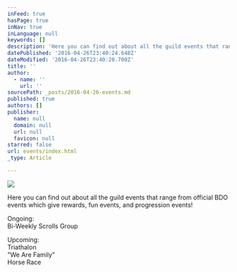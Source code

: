 ```yaml
---
inFeed: true
hasPage: true
inNav: true
inLanguage: null
keywords: []
description: 'Here you can find out about all the guild events that range from official BDO events which give rewards, fun events, and progression events!'
datePublished: '2016-04-26T23:40:24.648Z'
dateModified: '2016-04-26T23:40:20.700Z'
title: ''
author:
  - name: ''
    url: ''
sourcePath: _posts/2016-04-26-events.md
published: true
authors: []
publisher:
  name: null
  domain: null
  url: null
  favicon: null
starred: false
url: events/index.html
_type: Article

---
```

![](https://the-grid-user-content.s3-us-west-2.amazonaws.com/ad3d9282-b652-4bf4-9c39-27481b1cd750.jpg)

Here you can find out about all the guild events that range from official BDO events which give rewards, fun events, and progression events!

Ongoing:  
Bi-Weekly Scrolls Group

Upcoming:  
Triathalon  
"We Are Family"  
Horse Race